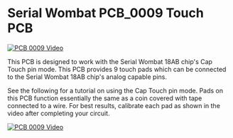 # Serial Wombat PCB_0009 Touch PCB

[![PCB 0009 Video](https://img.youtube.com/vi/YOUTUBE_VIDEO_ID_HERE/0.jpg)](https://www.youtube.com/watch?v=YOUTUBE_VIDEO_ID_HERE)

This PCB is designed to work with the Serial Wombat 18AB chip's Cap Touch pin mode.   This PCB provides 9 touch pads which can be connected to the Serial Wombat 18AB chip's analog capable pins.  

See the following for a tutorial on using the Cap Touch pin mode.  Pads on this PCB function essentially the same as a coin covered with tape connected to a wire.  For best results, calibrate each pad as shown in the video after completing your circuit.

[![PCB 0009 Video](https://img.youtube.com/vi/c4B0_DRVHs0/0.jpg)](https://www.youtube.com/watch?v=c4B0_DRVHs0)

